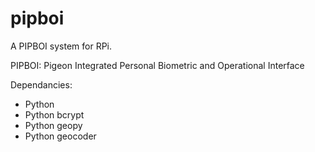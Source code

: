 # pipboi
A PIPBOI system for RPi.

PIPBOI: Pigeon Integrated Personal Biometric and Operational Interface

Dependancies:

- Python
- Python bcrypt
- Python geopy
- Python geocoder
